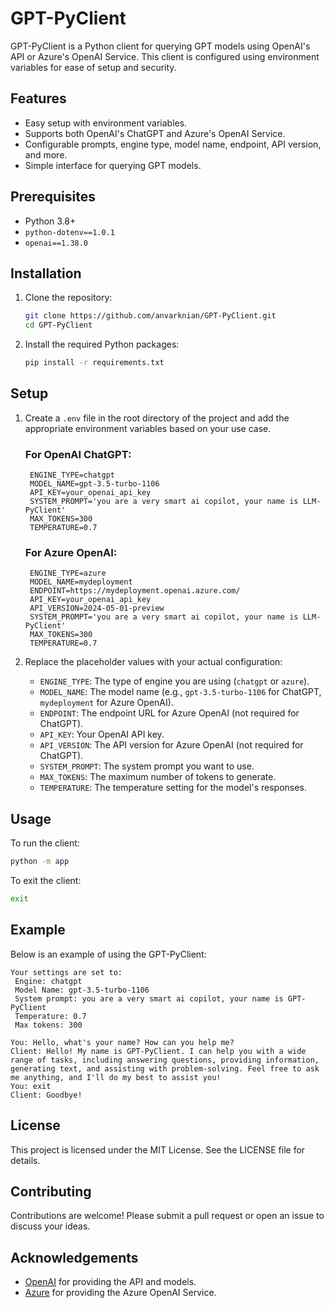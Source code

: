# GPT-PyClient

GPT-PyClient is a Python client for querying GPT models using OpenAI's API or Azure's OpenAI Service. This client is configured using environment variables for ease of setup and security.

## Features

- Easy setup with environment variables.
- Supports both OpenAI's ChatGPT and Azure's OpenAI Service.
- Configurable prompts, engine type, model name, endpoint, API version, and more.
- Simple interface for querying GPT models.

## Prerequisites

- Python 3.8+
- `python-dotenv==1.0.1`
- `openai==1.38.0`

## Installation

1. Clone the repository:

    ```sh
    git clone https://github.com/anvarknian/GPT-PyClient.git
    cd GPT-PyClient
    ```

2. Install the required Python packages:

    ```sh
    pip install -r requirements.txt
    ```

## Setup

1. Create a `.env` file in the root directory of the project and add the appropriate environment variables based on your use case.

    ### For OpenAI ChatGPT:
    
        ENGINE_TYPE=chatgpt
        MODEL_NAME=gpt-3.5-turbo-1106
        API_KEY=your_openai_api_key
        SYSTEM_PROMPT='you are a very smart ai copilot, your name is LLM-PyClient'
        MAX_TOKENS=300
        TEMPERATURE=0.7
    
    ### For Azure OpenAI:
    
        ENGINE_TYPE=azure
        MODEL_NAME=mydeployment
        ENDPOINT=https://mydeployment.openai.azure.com/
        API_KEY=your_openai_api_key
        API_VERSION=2024-05-01-preview
        SYSTEM_PROMPT='you are a very smart ai copilot, your name is LLM-PyClient'
        MAX_TOKENS=300
        TEMPERATURE=0.7

2. Replace the placeholder values with your actual configuration:
    - `ENGINE_TYPE`: The type of engine you are using (`chatgpt` or `azure`).
    - `MODEL_NAME`: The model name (e.g., `gpt-3.5-turbo-1106` for ChatGPT, `mydeployment` for Azure OpenAI).
    - `ENDPOINT`: The endpoint URL for Azure OpenAI (not required for ChatGPT).
    - `API_KEY`: Your OpenAI API key.
    - `API_VERSION`: The API version for Azure OpenAI (not required for ChatGPT).
    - `SYSTEM_PROMPT`: The system prompt you want to use.
    - `MAX_TOKENS`: The maximum number of tokens to generate.
    - `TEMPERATURE`: The temperature setting for the model's responses.

## Usage

To run the client:

```bash
python -m app
```

To exit the client:

```bash
exit
```

## Example
Below is an example of using the GPT-PyClient:

```
Your settings are set to:
 Engine: chatgpt
 Model Name: gpt-3.5-turbo-1106
 System prompt: you are a very smart ai copilot, your name is GPT-PyClient
 Temperature: 0.7
 Max tokens: 300

You: Hello, what's your name? How can you help me?
Client: Hello! My name is GPT-PyClient. I can help you with a wide range of tasks, including answering questions, providing information, generating text, and assisting with problem-solving. Feel free to ask me anything, and I'll do my best to assist you!
You: exit
Client: Goodbye!
```

## License
This project is licensed under the MIT License. See the LICENSE file for details.

## Contributing
Contributions are welcome! Please submit a pull request or open an issue to discuss your ideas.

## Acknowledgements
- [OpenAI](https://openai.com/) for providing the API and models.
- [Azure](https://azure.microsoft.com/en-us/) for providing the Azure OpenAI Service.
